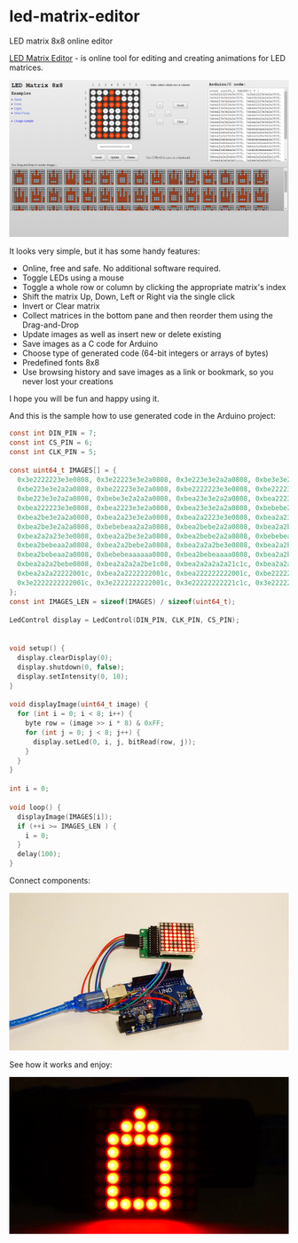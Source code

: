 # led-matrix-editor
LED matrix 8x8 online editor

[LED Matrix Editor](http://xantorohara.github.io/led-matrix-editor) - 
is online tool for editing and creating animations for LED matrices.

![Screenshot](resources/led-matrix-editor.png)

It looks very simple, but it has some handy features:

- Online, free and safe. No additional software required.
- Toggle LEDs using a mouse
- Toggle a whole row or column by clicking the appropriate matrix's index
- Shift the matrix Up, Down, Left or Right via the single click
- Invert or Clear matrix
- Collect matrices in the bottom pane and then reorder them using the Drag-and-Drop
- Update images as well as insert new or delete existing
- Save images as a C code for Arduino
- Choose type of generated code (64-bit integers or arrays of bytes)
- Predefined fonts 8x8
- Use browsing history and save images as a link or bookmark, so you never lost your creations

I hope you will be fun and happy using it.

And this is the sample how to use generated code in the Arduino project:

```C
const int DIN_PIN = 7;
const int CS_PIN = 6;
const int CLK_PIN = 5;

const uint64_t IMAGES[] = {
  0x3e2222223e3e0808, 0x3e22223e3e2a0808, 0x3e223e3e2a2a0808, 0xbe3e3e2a2a2a0808,
  0xbe223e3e2a2a0808, 0xbe22223e3e2a0808, 0xbe2222223e3e0808, 0xbe22223e3e2a0808,
  0xbe223e3e2a2a0808, 0xbebe3e2a2a2a0808, 0xbea23e3e2a2a0808, 0xbea2223e3e2a0808,
  0xbea222223e3e0808, 0xbea2223e3e2a0808, 0xbea23e3e2a2a0808, 0xbebebe2a2a2a0808,
  0xbea2be3e2a2a0808, 0xbea2a23e3e2a0808, 0xbea2a2223e3e0808, 0xbea2a23e3e2a0808,
  0xbea2be3e2a2a0808, 0xbebebeaa2a2a0808, 0xbea2bebe2a2a0808, 0xbea2a2be3e2a0808,
  0xbea2a2a23e3e0808, 0xbea2a2be3e2a0808, 0xbea2bebe2a2a0808, 0xbebebeaaaa2a0808,
  0xbea2bebeaa2a0808, 0xbea2a2bebe2a0808, 0xbea2a2a2be3e0808, 0xbea2a2bebe2a0808,
  0xbea2bebeaa2a0808, 0xbebebeaaaaaa0808, 0xbea2bebeaaaa0808, 0xbea2a2bebeaa0808,
  0xbea2a2a2bebe0808, 0xbea2a2a2a2be1c08, 0xbea2a2a2a2a21c1c, 0xbea2a2a2a222001c,
  0xbea2a2a22222001c, 0xbea2a2222222001c, 0xbea222222222001c, 0xbe2222222222001c,
  0x3e2222222222001c, 0x3e2222222222001c, 0x3e22222222221c1c, 0x3e222222223e1c08
};
const int IMAGES_LEN = sizeof(IMAGES) / sizeof(uint64_t);

LedControl display = LedControl(DIN_PIN, CLK_PIN, CS_PIN);


void setup() {
  display.clearDisplay(0);
  display.shutdown(0, false);
  display.setIntensity(0, 10);
}

void displayImage(uint64_t image) {
  for (int i = 0; i < 8; i++) {
    byte row = (image >> i * 8) & 0xFF;
    for (int j = 0; j < 8; j++) {
      display.setLed(0, i, j, bitRead(row, j));
    }
  }
}

int i = 0;

void loop() {
  displayImage(IMAGES[i]);
  if (++i >= IMAGES_LEN ) {
    i = 0;
  }
  delay(100);
}
```

Connect components:

![Arduino board and LED matrix](resources/MAH02145_960x540.jpg)


See how it works and enjoy:

[![Video](resources/MAH02147_960x540.jpg)](resources/MAH02147_960x540.mp4)
